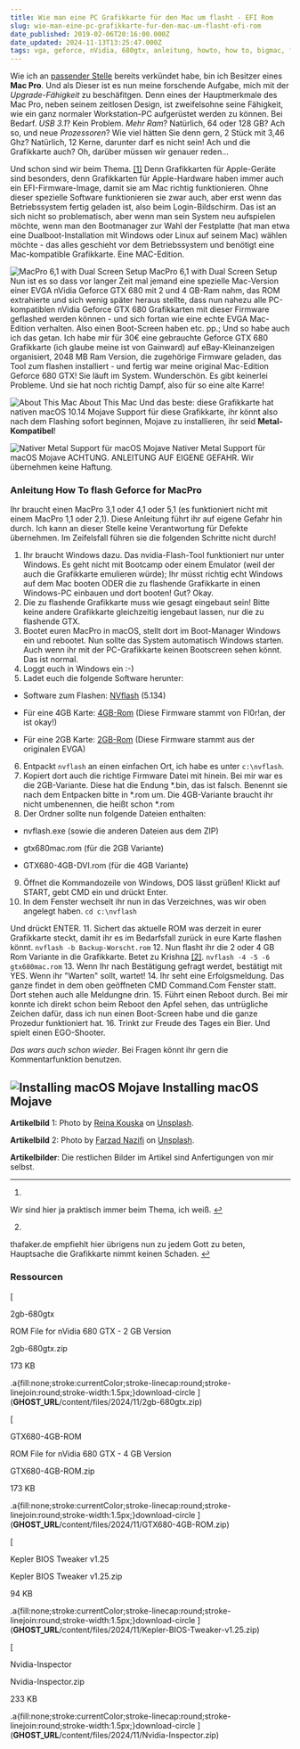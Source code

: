 ```yaml
---
title: Wie man eine PC Grafikkarte für den Mac um flasht - EFI Rom
slug: wie-man-eine-pc-grafikkarte-fur-den-mac-um-flasht-efi-rom
date_published: 2019-02-06T20:16:00.000Z
date_updated: 2024-11-13T13:25:47.000Z
tags: vga, geforce, nVidia, 680gtx, anleitung, howto, how to, bigmac, flash, efi bios
---
```


Wie ich an [passender Stelle](__GHOST_URL__/der-legendare-macpro-kasereibe/) bereits verkündet habe, bin ich Besitzer eines **Mac Pro**. Und als Dieser ist es nun meine forschende Aufgabe, mich mit der *Upgrade-Fähigkeit* zu beschäfitgen. Denn eines der Hauptmerkmale des Mac Pro, neben seinem zeitlosen Design, ist zweifelsohne seine Fähigkeit, wie ein ganz normaler Workstation-PC aufgerüstet werden zu können. Bei Bedarf. *USB 3.1*? Kein Problem. *Mehr Ram*? Natürlich, 64 oder 128 GB? Ach so, und neue *Prozessoren*? Wie viel hätten Sie denn gern, 2 Stück mit 3,46 Ghz? Natürlich, 12 Kerne, darunter darf es nicht sein! Ach und die Grafikkarte auch? Oh, darüber müssen wir genauer reden…

Und schon sind wir beim Thema. [[1]](#fn1) Denn Grafikkarten für Apple-Geräte sind besonders, denn Grafikkarten für Apple-Hardware haben immer auch ein EFI-Firmware-Image, damit sie am Mac richtig funktionieren. Ohne dieser spezielle Software funktionieren sie zwar auch, aber erst wenn das Betriebssystem fertig geladen ist, also beim Login-Bildschirm. Das ist an sich nicht so problematisch, aber wenn man sein System neu aufspielen möchte, wenn man den Bootmanager zur Wahl der Festplatte (hat man etwa eine Dualboot-Installation mit Windows oder Linux auf seinem Mac) wählen möchte - das alles geschieht vor dem Betriebssystem und benötigt eine Mac-kompatible Grafikkarte. Eine MAC-Edition.

![MacPro 6,1 with Dual Screen Setup](__GHOST_URL__/assets/2019/02/desktop.jpg)
MacPro 6,1 with Dual Screen Setup
Nun ist es so dass vor langer Zeit mal jemand eine spezielle Mac-Version einer EVGA nVidia Geforce GTX 680 mit 2 und 4 GB-Ram nahm, das ROM extrahierte und sich wenig später heraus stellte, dass nun nahezu alle PC-kompatiblen nVidia Geforce GTX 680 Grafikkarten mit dieser Firmware geflashed werden können - und sich fortan wie eine echte EVGA Mac-Edition verhalten. Also einen Boot-Screen haben etc. pp.; Und so habe auch ich das getan. Ich habe mir für 30€ eine gebrauchte Geforce GTX 680 Grafikkarte (ich glaube meine ist von Gainward) auf eBay-Kleinanzeigen organisiert, 2048 MB Ram Version, die zugehörige Firmware geladen, das Tool zum flashen installiert - und fertig war meine original Mac-Edition Geforce 680 GTX! Sie läuft im System. Wunderschön. Es gibt keinerlei Probleme. Und sie hat noch richtig Dampf, also für so eine alte Karre!

![About This Mac](__GHOST_URL__/assets/2019/02/geforce680gtx.png)
About This Mac
Und das beste: diese Grafikkarte hat nativen macOS 10.14 Mojave Support für diese Grafikkarte, ihr könnt also nach dem Flashing sofort beginnen, Mojave zu installieren, ihr seid **Metal-Kompatibel**!

![Nativer Metal Support für macOS Mojave](__GHOST_URL__/assets/2019/02/heavymetal.png)
Nativer Metal Support für macOS Mojave
ACHTUNG. ANLEITUNG AUF EIGENE GEFAHR. Wir übernehmen keine Haftung.

### Anleitung How To flash Geforce for MacPro

Ihr braucht einen MacPro 3,1 oder 4,1 oder 5,1 (es funktioniert nicht mit einem MacPro 1,1 oder 2,1). Diese Anleitung führt ihr auf eigene Gefahr hin durch. Ich kann an dieser Stelle keine Verantwortung für Defekte übernehmen. Im Zeifelsfall führen sie die folgenden Schritte nicht durch!

1. Ihr braucht Windows dazu. Das nvidia-Flash-Tool funktioniert nur unter Windows. Es geht nicht mit Bootcamp oder einem Emulator (weil der auch die Grafikkarte emulieren würde); Ihr müsst richtig echt Windows auf dem Mac booten ODER die zu flashende Grafikkarte in einen Windows-PC einbauen und dort booten! Gut? Okay.
2. Die zu flashende Grafikkarte muss wie gesagt eingebaut sein! Bitte keine andere Grafikkarte gleichzeitig iengebaut lassen, nur die zu flashende GTX.
3. Bootet euren MacPro in macOS, stellt dort im Boot-Manager Windows ein und rebootet. Nun sollte das System automatisch Windows starten. Auch wenn ihr mit der PC-Grafikkarte keinen Bootscreen sehen könnt. Das ist normal.
4. Loggt euch in Windows ein :-)
5. Ladet euch die folgende Software herunter:

- Software zum Flashen: [NVflash](https://www.techpowerup.com/download/nvidia-nvflash/) (5.134)

- Für eine 4GB Karte: [4GB-Rom](__GHOST_URL__/content/images/4gb-680gtx.zip) (Diese Firmware stammt von Fl0r!an, der ist okay!)

- Für eine 2GB Karte: [2GB-Rom](__GHOST_URL__/content/images/2gb-680gtx.zip) (Diese Firmware stammt aus der originalen EVGA)

6. Entpackt `nvflash` an einen einfachen Ort, ich habe es unter
`c:\nvflash`.
7. Kopiert dort auch die richtige Firmware Datei mit hinein. Bei mir war es die 2GB-Variante. Diese hat die Endung *.bin, das ist falsch. Benennt sie nach dem Entpacken bitte in *.rom um. Die 4GB-Variante braucht ihr nicht umbenennen, die heißt schon *.rom
8. Der Ordner sollte nun folgende Dateien enthalten:

- nvflash.exe (sowie die anderen Dateien aus dem ZIP)

- gtx680mac.rom (für die 2GB Variante)

- GTX680-4GB-DVI.rom (für die 4GB Variante)

9. Öffnet die Kommandozeile von Windows, DOS lässt grüßen! Klickt auf START, gebt CMD ein und drückt Enter.
10. In dem Fenster wechselt ihr nun in das Verzeichnes, was wir oben angelegt haben.
`cd c:\nvflash`

Und drückt ENTER.
11. Sichert das aktuelle ROM was derzeit in eurer Grafikkarte steckt, damit ihr es im Bedarfsfall zurück in eure Karte flashen könnt.
`nvflash -b Backup-Worscht.rom`
12. Nun flasht ihr die 2 oder 4 GB Rom Variante in die Grafikkarte. Betet zu Krishna [[2]](#fn2).
`nvflash -4 -5 -6 gtx680mac.rom`
13. Wenn Ihr nach Bestätigung gefragt werdet, bestätigt mit YES. Wenn ihr "Warten" sollt, wartet!
14. Ihr seht eine Erfolgsmeldung. Das ganze findet in dem oben geöffneten CMD Command.Com Fenster statt. Dort stehen auch alle Meldungne drin.
15. Führt einen Reboot durch. Bei mir konnte ich direkt schon beim Reboot den Apfel sehen, das untrügliche Zeichen dafür, dass ich nun einen Boot-Screen habe und die ganze Prozedur funktioniert hat.
16. Trinkt zur Freude des Tages ein Bier. Und spielt einen EGO-Shooter.

*Das wars auch schon wieder*. Bei Fragen könnt ihr gern die Kommentarfunktion benutzen.

![Installing macOS Mojave](__GHOST_URL__/assets/2019/02/mojave.jpg)
Installing macOS Mojave
---

**Artikelbild** 1: Photo by [Reina Kouska](https://unsplash.com/photos/zPHftoPajis?utm_source=unsplash&amp;utm_medium=referral&amp;utm_content=creditCopyText) on [Unsplash](https://unsplash.com/search/photos/nvidia?utm_source=unsplash&amp;utm_medium=referral&amp;utm_content=creditCopyText).

**Artikelbild** 2: Photo by [Farzad Nazifi](https://unsplash.com/photos/p-xSl33Wxyc?utm_source=unsplash&amp;utm_medium=referral&amp;utm_content=creditCopyText) on [Unsplash](https://unsplash.com/search/photos/macpro?utm_source=unsplash&amp;utm_medium=referral&amp;utm_content=creditCopyText).

**Artikelbilder**: Die restlichen Bilder im Artikel sind Anfertigungen von mir selbst.

---

1. 
Wir sind hier ja praktisch immer beim Thema, ich weiß. [↩︎](#fnref1)

2. 
thafaker.de empfiehlt hier übrigens nun zu jedem Gott zu beten, Hauptsache die Grafikkarte nimmt keinen Schaden. [↩︎](#fnref2)

### Ressourcen

[

2gb-680gtx

ROM File for nVidia 680 GTX - 2 GB Version

2gb-680gtx.zip

173 KB

.a{fill:none;stroke:currentColor;stroke-linecap:round;stroke-linejoin:round;stroke-width:1.5px;}download-circle
](__GHOST_URL__/content/files/2024/11/2gb-680gtx.zip)

[

GTX680-4GB-ROM

ROM File for nVidia 680 GTX - 4 GB Version

GTX680-4GB-ROM.zip

173 KB

.a{fill:none;stroke:currentColor;stroke-linecap:round;stroke-linejoin:round;stroke-width:1.5px;}download-circle
](__GHOST_URL__/content/files/2024/11/GTX680-4GB-ROM.zip)

[

Kepler BIOS Tweaker v1.25

Kepler BIOS Tweaker v1.25.zip

94 KB

.a{fill:none;stroke:currentColor;stroke-linecap:round;stroke-linejoin:round;stroke-width:1.5px;}download-circle
](__GHOST_URL__/content/files/2024/11/Kepler-BIOS-Tweaker-v1.25.zip)

[

Nvidia-Inspector

Nvidia-Inspector.zip

233 KB

.a{fill:none;stroke:currentColor;stroke-linecap:round;stroke-linejoin:round;stroke-width:1.5px;}download-circle
](__GHOST_URL__/content/files/2024/11/Nvidia-Inspector.zip)
